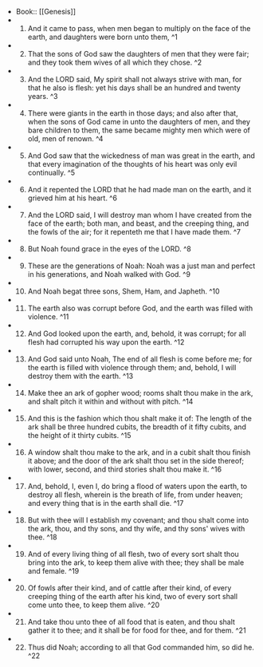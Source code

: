 - Book:: [[Genesis]]
- 1. And it came to pass, when men began to multiply on the face of the earth, and daughters were born unto them, ^1
- 2. That the sons of God saw the daughters of men that they were fair; and they took them wives of all which they chose. ^2
- 3. And the LORD said, My spirit shall not always strive with man, for that he also is flesh: yet his days shall be an hundred and twenty years. ^3
- 4. There were giants in the earth in those days; and also after that, when the sons of God came in unto the daughters of men, and they bare children to them, the same became mighty men which were of old, men of renown. ^4
- 5. And God saw that the wickedness of man was great in the earth, and that every imagination of the thoughts of his heart was only evil continually. ^5
- 6. And it repented the LORD that he had made man on the earth, and it grieved him at his heart. ^6
- 7. And the LORD said, I will destroy man whom I have created from the face of the earth; both man, and beast, and the creeping thing, and the fowls of the air; for it repenteth me that I have made them. ^7
- 8. But Noah found grace in the eyes of the LORD. ^8
- 9. These are the generations of Noah: Noah was a just man and perfect in his generations, and Noah walked with God. ^9
- 10. And Noah begat three sons, Shem, Ham, and Japheth. ^10
- 11. The earth also was corrupt before God, and the earth was filled with violence. ^11
- 12. And God looked upon the earth, and, behold, it was corrupt; for all flesh had corrupted his way upon the earth. ^12
- 13. And God said unto Noah, The end of all flesh is come before me; for the earth is filled with violence through them; and, behold, I will destroy them with the earth. ^13
- 14. Make thee an ark of gopher wood; rooms shalt thou make in the ark, and shalt pitch it within and without with pitch. ^14
- 15. And this is the fashion which thou shalt make it of: The length of the ark shall be three hundred cubits, the breadth of it fifty cubits, and the height of it thirty cubits. ^15
- 16. A window shalt thou make to the ark, and in a cubit shalt thou finish it above; and the door of the ark shalt thou set in the side thereof; with lower, second, and third stories shalt thou make it. ^16
- 17. And, behold, I, even I, do bring a flood of waters upon the earth, to destroy all flesh, wherein is the breath of life, from under heaven; and every thing that is in the earth shall die. ^17
- 18. But with thee will I establish my covenant; and thou shalt come into the ark, thou, and thy sons, and thy wife, and thy sons' wives with thee. ^18
- 19. And of every living thing of all flesh, two of every sort shalt thou bring into the ark, to keep them alive with thee; they shall be male and female. ^19
- 20. Of fowls after their kind, and of cattle after their kind, of every creeping thing of the earth after his kind, two of every sort shall come unto thee, to keep them alive. ^20
- 21. And take thou unto thee of all food that is eaten, and thou shalt gather it to thee; and it shall be for food for thee, and for them. ^21
- 22. Thus did Noah; according to all that God commanded him, so did he. ^22
